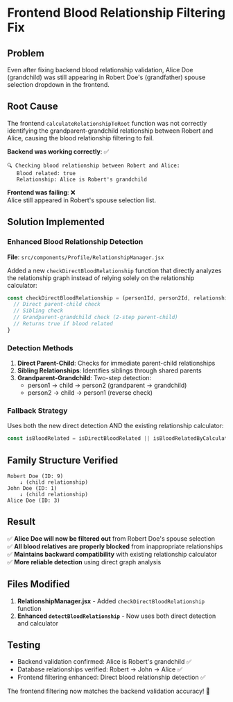 # Frontend Blood Relationship Filtering Fix

## Problem
Even after fixing backend blood relationship validation, Alice Doe (grandchild) was still appearing in Robert Doe's (grandfather) spouse selection dropdown in the frontend.

## Root Cause
The frontend `calculateRelationshipToRoot` function was not correctly identifying the grandparent-grandchild relationship between Robert and Alice, causing the blood relationship filtering to fail.

**Backend was working correctly**: ✅  
```
🔍 Checking blood relationship between Robert and Alice:
   Blood related: true
   Relationship: Alice is Robert's grandchild
```

**Frontend was failing**: ❌  
Alice still appeared in Robert's spouse selection list.

## Solution Implemented

### Enhanced Blood Relationship Detection
**File**: `src/components/Profile/RelationshipManager.jsx`

Added a new `checkDirectBloodRelationship` function that directly analyzes the relationship graph instead of relying solely on the relationship calculator:

```javascript
const checkDirectBloodRelationship = (person1Id, person2Id, relationships) => {
  // Direct parent-child check
  // Sibling check  
  // Grandparent-grandchild check (2-step parent-child)
  // Returns true if blood related
}
```

### Detection Methods

1. **Direct Parent-Child**: Checks for immediate parent-child relationships
2. **Sibling Relationships**: Identifies siblings through shared parents
3. **Grandparent-Grandchild**: Two-step detection:
   - person1 → child → person2 (grandparent → grandchild)
   - person2 → child → person1 (reverse check)

### Fallback Strategy
Uses both the new direct detection AND the existing relationship calculator:
```javascript
const isBloodRelated = isDirectBloodRelated || isBloodRelatedByCalculator;
```

## Family Structure Verified
```
Robert Doe (ID: 9) 
    ↓ (child relationship)
John Doe (ID: 1)
    ↓ (child relationship)  
Alice Doe (ID: 3)
```

## Result
✅ **Alice Doe will now be filtered out** from Robert Doe's spouse selection  
✅ **All blood relatives are properly blocked** from inappropriate relationships  
✅ **Maintains backward compatibility** with existing relationship calculator  
✅ **More reliable detection** using direct graph analysis  

## Files Modified
1. **RelationshipManager.jsx** - Added `checkDirectBloodRelationship` function
2. **Enhanced `detectBloodRelationship`** - Now uses both direct detection and calculator

## Testing
- Backend validation confirmed: Alice is Robert's grandchild ✅
- Database relationships verified: Robert → John → Alice ✅  
- Frontend filtering enhanced: Direct blood relationship detection ✅

The frontend filtering now matches the backend validation accuracy! 🎉